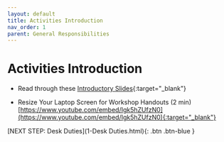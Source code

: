 ```yaml
---
layout: default
title: Activities Introduction
nav_order: 1
parent: General Responsibilities
---
```

# Activities Introduction
- Read through these [Introductory Slides](https://docs.google.com/presentation/d/11G9RbRKQoxdzN8Fg6zuWpxUE7cLM6AWSij7Ij3RpHzg/edit#slide=id.g26df76a01b_0_1){:target="_blank"}

- Resize Your Laptop Screen for Workshop Handouts (2 min)<br> [https://www.youtube.com/embed/Igk5hZUfzN0](https://www.youtube.com/embed/Igk5hZUfzN0){:target="_blank"}

[NEXT STEP: Desk Duties](1-Desk Duties.html){: .btn .btn-blue }
